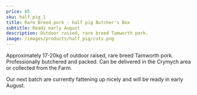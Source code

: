 ```yaml
---
price: 85
sku: half_pig_1
title: Rare Breed pork - half pig Butcher's Box
subtitle: Ready early August
description: Outdoor raised, rare breed Tamworth pork.
image: /images/products/half_pig/cuts.png
---
```


Approximately 17-20kg of outdoor raised, rare breed Tamworth pork.  Professionally butchered and packed.  Can be delivered in the Crymych area or collected from the Farm.

Our next batch are currently fattening up nicely and will be ready in early August.

